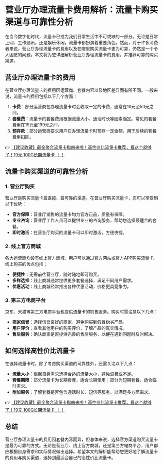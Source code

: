 # 营业厅办理流量卡费用解析：流量卡购买渠道与可靠性分析

在当今数字化时代，流量卡已成为我们日常生活中不可或缺的一部分。无论是日常上网、工作通讯，还是娱乐休闲，流量卡都扮演着重要角色。然而，对于许多消费者来说，营业厅办理流量卡的费用以及在哪里购买流量卡更为可靠，仍然是一个令人困惑的问题。本文将为您详细解析营业厅办理流量卡的费用，并推荐可靠的购买渠道。

## 营业厅办理流量卡的费用

在营业厅办理流量卡的费用因运营商、套餐内容以及地区差异而有所不同。一般来说，流量卡的费用包括以下几个方面：

1. **卡费**：部分运营商在办理流量卡时会收取一定的卡费，通常在10元至50元之间。
2. **套餐费**：流量卡的套餐费用根据流量大小、通话时长等因素而定。常见的套餐费用在19元至199元之间。
3. **预存款**：部分运营商要求用户在办理流量卡时预存一定金额，用于后续的套餐费用扣除。

👉 [【建议收藏】最全聚合流量卡指南来啦！高性价比流量卡推荐，看这个就够了！19元 100G长期流量卡 ！！](https://bit.ly/Liuliangka)

## 流量卡购买渠道的可靠性分析

### 1. 营业厅购买
营业厅是购买流量卡最直接、最可靠的渠道。在营业厅购买流量卡，您可以享受到以下优势：
- **官方保障**：营业厅销售的流量卡均为官方正品，质量有保障。
- **专业咨询**：营业厅工作人员可以提供专业的咨询服务，帮助您选择最适合的套餐。
- **即时激活**：在营业厅购买的流量卡可以即时激活，方便快捷。

### 2. 线上官方商城
各大运营商均设有线上官方商城，用户可以通过官方网站或官方APP购买流量卡。线上购买的优点包括：
- **便捷性**：无需前往营业厅，随时随地即可购买。
- **多样选择**：线上商城通常提供更多套餐选择，满足不同用户需求。
- **优惠活动**：线上商城经常推出各种优惠活动，价格更具竞争力。

### 3. 第三方电商平台
京东、天猫等第三方电商平台也提供流量卡的销售服务。购买时需注意以下几点：
- **商家信誉**：选择信誉良好的商家，避免购买到假冒伪劣产品。
- **用户评价**：查看其他用户的购买评价，了解产品的真实情况。
- **售后服务**：确认商家是否提供完善的售后服务，以便在遇到问题时及时解决。

## 如何选择高性价比流量卡

在选择流量卡时，除了考虑购买渠道的可靠性外，还需关注以下几点：
- **流量大小**：根据自身需求选择合适的流量大小，避免浪费或不足。
- **套餐期限**：部分流量卡为长期套餐，适合长期使用；部分为短期套餐，适合临时需求。
- **附加服务**：了解套餐是否包含通话时长、短信等服务，以满足多方面需求。

👉 [【建议收藏】最全聚合流量卡指南来啦！高性价比流量卡推荐，看这个就够了！19元 100G长期流量卡 ！！](https://bit.ly/Liuliangka)

## 总结

营业厅办理流量卡的费用因套餐内容而异，但总体来说，选择官方渠道购买流量卡是最为可靠的方式。无论是营业厅、线上官方商城，还是第三方电商平台，用户都应根据自身需求和实际情况做出选择。希望本文的解析能帮助您更好地了解流量卡的费用与购买渠道，选择到最适合自己的高性价比流量卡。